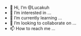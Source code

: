 - 👋 Hi, I’m @Lucakuh
- 👀 I’m interested in ...
- 🌱 I’m currently learning ...
- 💞️ I’m looking to collaborate on ...
- 📫 How to reach me ...

<!---
Lucakuh/Lucakuh is a ✨ special ✨ repository because its `README.md` (this file) appears on your GitHub profile.
You can click the Preview link to take a look at your changes.
--->

